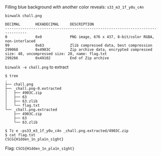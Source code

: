 Filling blue background with another color reveals: `s33_m3_1f_y0u_c4n`

```
binwalk chall.png

DECIMAL       HEXADECIMAL     DESCRIPTION
--------------------------------------------------------------------------------
0             0x0             PNG image, 676 x 437, 8-bit/color RGBA, non-interlaced
99            0x63            Zlib compressed data, best compression
299068        0x4903C         Zip archive data, encrypted compressed size: 48, uncompressed size: 28, name: flag.txt
299266        0x49102         End of Zip archive
```

`binwalk -e chall.png` to extract

```
$ tree
.
├── chall.png
├── _chall.png-0.extracted
│   ├── 4903C.zip
│   ├── 63
│   ├── 63.zlib
│   └── flag.txt
└── _chall.png.extracted
    ├── 4903C.zip
    ├── 63
    └── 63.zlib
```

```
$ 7z e -ps33_m3_1f_y0u_c4n _chall.png.extracted/4903C.zip
$ cat flag.txt
CSCG{H1dden_1n_pla1n_s1ght}
```

Flag: `CSCG{H1dden_1n_pla1n_s1ght}`
